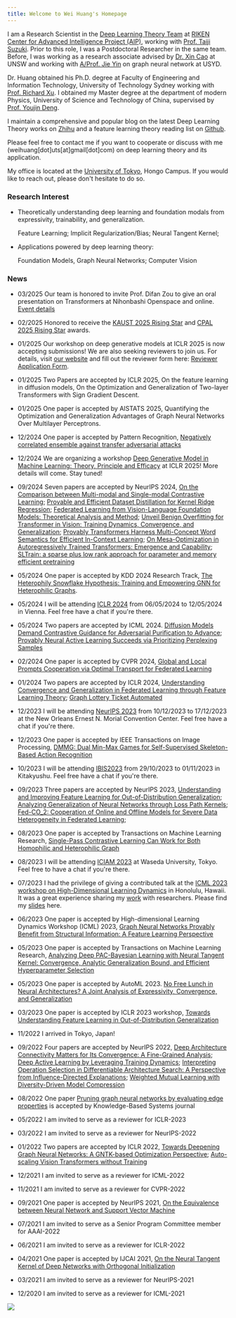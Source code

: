 ```yaml
---
title: Welcome to Wei Huang's Homepage
---
```


I am a Research Scientist in the [Deep Learning Theory Team](https://www.riken.jp/en/research/labs/aip/generic_tech/deep_learn_theory/) at [RIKEN Center for Advanced Intelligence Project (AIP)](https://www.riken.jp/en/research/labs/aip/), working with [Prof. Taiji Suzuki](http://ibis.t.u-tokyo.ac.jp/suzuki/). Prior to this role, I was a Postdoctoral Researcher in the same team. Before, I was working as a research associate advised by [Dr. Xin Cao](https://research.unsw.edu.au/people/dr-xin-cao) at UNSW and working with [A/Prof. Jie Yin](https://www.sydney.edu.au/business/about/our-people/academic-staff/jie-yin.html) on graph neural network at USYD.

Dr. Huang obtained his Ph.D. degree at Faculty of Engineering and Information Technology, University of Technology Sydney working with [Prof. Richard Xu](https://profiles.uts.edu.au/YiDa.Xu). I obtained my Master degree at the department of modern Physics, University of Science and Technology of China, supervised by [Prof. Youjin Deng](http://staff.ustc.edu.cn/~yjdeng/).

I maintain a comprehensive and popular blog on the latest Deep Learning Theory works on [Zhihu](https://www.zhihu.com/people/huang-wei-17-47-45) and a feature learning theory reading list on [Github](https://github.com/WeiHuang05/Awesome-Feature-Learning-in-Deep-Learning-Thoery).

Please feel free to contact me if you want to cooperate or discuss with me (weihuang[dot]uts[at]gmail[dot]com) on deep learning theory and its application. 

My office is located at the [University of Tokyo](https://www.u-tokyo.ac.jp/ja/index.html), Hongo Campus. If you would like to reach out, please don't hesitate to do so.

### Research Interest

* Theoretically understanding deep learning and foundation modals from expressivity, trainability, and generalization.
  
  Feature Learning; Implicit Regularization/Bias; Neural Tangent Kernel;

* Applications powered by deep learning theory: 

  Foundation Models, Graph Neural Networks; Computer Vision 
  

### News

* 03/2025 Our team is honored to invite Prof. Difan Zou to give an oral presentation on Transformers at Nihonbashi Openspace and online. [Event details](https://aip.riken.jp/events/event_181888/)

* 02/2025 Honored to receive the [KAUST 2025 Rising Star](https://www.kaust.edu.sa/en/news/rising-stars-in-ai-symposium-2025) and [CPAL 2025 Rising Star](https://cpal.cc/rising_stars_guidelines/) awards.

* 01/2025 Our workshop on deep generative models at ICLR 2025 is now accepting submissions! We are also seeking reviewers to join us. For details, visit [our website](https://delta-workshop.github.io/) and fill out the reviewer form here: [Reviewer Application Form](https://docs.google.com/forms/d/1_A6UNjw0jBj-4Qk-huqyv8GglgD0KWP1i9UXeopmjCs/edit).

* 01/2025 Two Papers are accepted by ICLR 2025, On the feature learning in diffusion models, On the Optimization and Generalization of Two-layer Transformers with Sign Gradient Descent.

* 01/2025 One paper is accepted by AISTATS 2025, Quantifying the Optimization and Generalization Advantages of Graph Neural Networks Over Multilayer Perceptrons.

* 12/2024 One paper is accepted by Pattern Recognition, [Negatively correlated ensemble against transfer adversarial attacks](https://www.sciencedirect.com/science/article/pii/S0031320324009063.) 

* 12/2024 We are organizing a workshop [Deep Generative Model in Machine Learning: Theory, Principle and Efficacy](https://delta-workshop.github.io/) at ICLR 2025! More details will come. Stay tuned!

* 09/2024 Seven papers are accepted by NeurIPS 2024, [On the Comparison between Multi-modal and Single-modal Contrastive Learning](https://openreview.net/pdf?id=O2UwxfhY1P); [Provable and Efficient Dataset Distillation for Kernel Ridge Regression](https://openreview.net/pdf?id=WI2VpcBdnd); [Federated Learning from Vision-Language Foundation Models: Theoretical Analysis and Method](https://openreview.net/pdf?id=Y4L8GQXZZO); [Unveil Benign Overfitting for Transformer in Vision: Training Dynamics, Convergence, and Generalization](https://openreview.net/pdf?id=FGJb0peY4R); [Provably Transformers Harness Multi-Concept Word Semantics for Efficient In-Context Learning](https://openreview.net/pdf?id=57C9mszjj3); [On Mesa-Optimization in Autoregressively Trained Transformers: Emergence and Capability](https://openreview.net/pdf?id=E2BYPreuU8); [SLTrain: a sparse plus low rank approach for parameter and memory efficient pretraining](https://openreview.net/pdf?id=MXze4H7opg)

* 05/2024 One paper is accepted by KDD 2024 Research Track, [The Heterophily Snowflake Hypothesis: Training and Empowering GNN for Heterophilic Graphs](https://arxiv.org/abs/2406.12539).

* 05/2024 I will be attending [ICLR 2024](https://iclr.cc/) from 06/05/2024 to 12/05/2024 in Vienna. Feel free have a chat if you're there.

* 05/2024 Two papers are accepted by ICML 2024. [Diffusion Models Demand Contrastive Guidance for Adversarial Purification to Advance](https://openreview.net/forum?id=2NUGeV64y2); [Provably Neural Active Learning Succeeds via Prioritizing Perplexing Samples](https://arxiv.org/pdf/2406.03944v1)

* 02/2024 One paper is accepted by CVPR 2024, [Global and Local Prompts Cooperation via Optimal Transport for Federated Learning](https://arxiv.org/abs/2403.00041) 

* 01/2024 Two papers are accepted by ICLR 2024, [Understanding Convergence and Generalization in Federated Learning through Feature Learning Theory](https://openreview.net/forum?id=EcetCr4trp); [Graph Lottery Ticket Automated](https://openreview.net/forum?id=nmBjBZoySX) 

* 12/2023 I will be attending [NeurIPS 2023](https://nips.cc/) from 10/12/2023 to 17/12/2023 at the New Orleans Ernest N. Morial Convention Center. Feel free have a chat if you're there.

* 12/2023 One paper is accepted by IEEE Transactions on Image Processing, [DMMG: Dual Min-Max Games for Self-Supervised Skeleton-Based Action Recognition](https://ieeexplore.ieee.org/document/10348505)

* 10/2023 I will be attending [IBIS2023](https://ibisml.org/ibis2023/cfp/) from 29/10/2023 to 01/11/2023 in Kitakyushu. Feel free have a chat if you're there.

* 09/2023 Three papers are accepted by NeurIPS 2023, [Understanding and Improving Feature Learning for Out-of-Distribution Generalization](https://arxiv.org/abs/2304.11327); [Analyzing Generalization of Neural Networks through Loss Path Kernels](https://openreview.net/pdf?id=8Ba7VJ7xiM);  [Fed-CO_2: Cooperation of Online and Offline Models for Severe Data Heterogeneity in Federated Learning](https://arxiv.org/abs/2312.13923); 

* 08/2023 One paper is accepted by Transactions on Machine Learning Research, [Single-Pass Contrastive Learning Can Work for Both Homophilic and Heterophilic Graph](https://openreview.net/pdf?id=244KePn09i)

* 08/2023 I will be attending [ICIAM 2023](https://iciam2023.org/registered_data?id=00088) at Waseda University, Tokyo. Feel free to have a chat if you're there.

* 07/2023 I had the privilege of giving a contributed talk at the [ICML 2023 workshop on High-Dimensional Learning Dynamics](https://sites.google.com/view/hidimlearning/home?authuser=0) in Honolulu, Hawaii. It was a great experience sharing my [work](https://arxiv.org/abs/2306.13926) with researchers. Please find my [slides](https://github.com/WeiHuang05/Weihuang05.github.io/blob/main/files/ICML_HiLD_Graph_feature_Weihuang.pdf) here.

* 06/2023 One paper is accepted by High-dimensional Learning Dynamics Workshop (ICML) 2023, [Graph Neural Networks Provably Benefit from Structural Information: A Feature Learning Perspective](https://arxiv.org/abs/2306.13926)

* 05/2023 One paper is accepted by Transactions on Machine Learning Research, [Analyzing Deep PAC-Bayesian Learning with Neural Tangent Kernel: Convergence, Analytic Generalization Bound, and Efficient Hyperparameter Selection](https://openreview.net/pdf?id=nEX2q5B2RQ)

* 05/2023 One paper is accepted by AutoML 2023. [No Free Lunch in Neural Architectures? A Joint Analysis of Expressivity, Convergence, and Generalization]()

* 03/2023 One paper is accepted by ICLR 2023 workshop, [Towards Understanding Feature Learning in Out-of-Distribution Generalization
](https://arxiv.org/abs/2304.11327)

* 11/2022 I arrived in Tokyo, Japan! 

* 09/2022 Four papers are accepted by NeurIPS 2022, [Deep Architecture Connectivity Matters for Its Convergence: A Fine-Grained Analysis](https://arxiv.org/abs/2205.05662); [Deep Active Learning by Leveraging Training Dynamics](https://arxiv.org/abs/2110.08611); [Interpreting Operation Selection in Differentiable Architecture Search: A Perspective from Influence-Directed Explanations](https://openreview.net/forum?id=MPARWTuMiPh); [Weighted Mutual Learning with Diversity-Driven Model Compression](https://proceedings.neurips.cc/paper_files/paper/2022/file/4b25c000967af9036fb9b207b198a626-Paper-Conference.pdf) 

* 08/2022 One paper [Pruning graph neural networks by evaluating edge properties](https://www.sciencedirect.com/science/article/pii/S0950705122009406) is accepted by Knowledge-Based Systems journal 

* 05/2022 I am invited to serve as a reviewer for ICLR-2023 

* 03/2022 I am invited to serve as a reviewer for NeurIPS-2022 

* 01/2022 Two papers are accepted by ICLR 2022, [Towards Deepening Graph Neural Networks: A GNTK-based Optimization Perspective](https://arxiv.org/abs/2103.03113); [Auto-scaling Vision Transformers without Training](https://openreview.net/pdf?id=H94a1_Pyr-6)

* 12/2021 I am invited to serve as a reviewer for ICML-2022 

* 11/2021 I am invited to serve as a reviewer for CVPR-2022 

* 09/2021 One paper is accepted by NeurIPS 2021, [On the Equivalence between Neural Network and Support Vector Machine](https://arxiv.org/abs/2111.06063)

* 07/2021 I am invited to serve as a Senior Program Committee member for AAAI-2022 

* 06/2021 I am invited to serve as a reviewer for ICLR-2022 

* 04/2021 One paper is accepted by IJCAI 2021, [On the Neural Tangent Kernel of Deep Networks with Orthogonal Initialization](https://arxiv.org/abs/2004.05867)

* 03/2021 I am invited to serve as a reviewer for NeurIPS-2021 

* 12/2020 I am invited to serve as a reviewer for ICML-2021 

<a href="https://clustrmaps.com/site/1bvzb"  title="Visit tracker"><img src="//www.clustrmaps.com/map_v2.png?d=2P20-QcaTNFo4oRUSbUIDNvbba1-oYtex2xzmbuuEqU&cl=ffffff" /></a>
